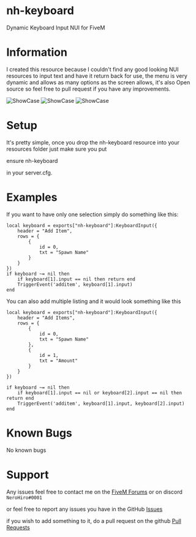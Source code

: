 # nh-keyboard
Dynamic Keyboard Input NUI for FiveM

# Information
I created this resource because I couldn't find any good looking NUI resources to input text and have it return back for use, the menu is very dynamic and allows as many options as the screen allows, it's also Open source so feel free to pull request if you have any improvements.

![ShowCase](https://lithi.io/file/PpLF.png)
![ShowCase](https://lithi.io/file/STrt.png)
![ShowCase](https://lithi.io/file/aPqX.png)


# Setup
It's pretty simple, once you drop the nh-keyboard resource into your resources folder just make sure you put

ensure nh-keyboard

in your server.cfg. 

# Examples
If you want to have only one selection simply do something like this:
```
local keyboard = exports["nh-keyboard"]:KeyboardInput({
    header = "Add Item", 
    rows = {
        {
            id = 0, 
            txt = "Spawn Name"
        }
    }
})
if keyboard ~= nil then
    if keyboard[1].input == nil then return end
    TriggerEvent('additem', keyboard[1].input)
end
```
You can also add multiple listing and it would look something like this
```
local keyboard = exports["nh-keyboard"]:KeyboardInput({
    header = "Add Items", 
    rows = {
        {
            id = 0, 
            txt = "Spawn Name"
        },
        {
            id = 1, 
            txt = "Amount"
        }
    }
})

if keyboard ~= nil then
    if keyboard[1].input == nil or keyboard[2].input == nil then return end
    TriggerEvent('additem', keyboard[1].input, keyboard[2].input)
end
```

# Known Bugs
No known bugs

# Support
Any issues feel free to contact me on the [FiveM Forums](https://forum.cfx.re/u/nerohiro/summary) or on discord `NeroHiro#0001`

or feel free to report any issues you have in the GitHub [Issues](https://github.com/nerohiro/nh-keyboard/issues)

if you wish to add something to it, do a pull request on the github [Pull Requests](https://github.com/nerohiro/nh-keyboard/pulls)

